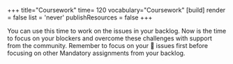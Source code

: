 +++
title="Coursework"
time= 120
vocabulary="Coursework"
[build]
  render = false
  list = 'never'
  publishResources = false
+++

You can use this time to work on the issues in your backlog. Now is the time to focus on your blockers and overcome these challenges with support from the community.
Remember to focus on your 🔑 issues first before focusing on other Mandatory assignments from your backlog.
